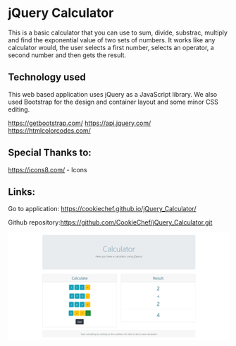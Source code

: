 # jQuery Calculator

This is a basic calculator that you can use to sum, divide, substrac, multiply and find the exponential value of two sets of numbers. It works like any calculator would, the user selects a first number, selects an operator, a second number and then gets the result. 

## Technology used

This web based application uses jQuery as a JavaScript library. We also used Bootstrap for the design and container layout and some minor CSS editing. 

https://getbootstrap.com/
https://api.jquery.com/
https://htmlcolorcodes.com/

## Special Thanks to:

 https://icons8.com/ - Icons
 

## Links:

Go to application: https://cookiechef.github.io/jQuery_Calculator/

Github repository:https://github.com/CookieChef/jQuery_Calculator.git


![jQuery Calculator](images/jQueryCalculator.png)
